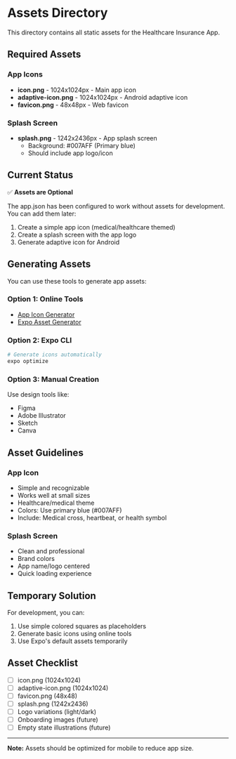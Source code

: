 # Assets Directory

This directory contains all static assets for the Healthcare Insurance App.

## Required Assets

### App Icons
- **icon.png** - 1024x1024px - Main app icon
- **adaptive-icon.png** - 1024x1024px - Android adaptive icon
- **favicon.png** - 48x48px - Web favicon

### Splash Screen
- **splash.png** - 1242x2436px - App splash screen
  - Background: #007AFF (Primary blue)
  - Should include app logo/icon

## Current Status

✅ **Assets are Optional**

The app.json has been configured to work without assets for development. You can add them later:

1. Create a simple app icon (medical/healthcare themed)
2. Create a splash screen with the app logo
3. Generate adaptive icon for Android

## Generating Assets

You can use these tools to generate app assets:

### Option 1: Online Tools
- [App Icon Generator](https://www.appicon.co/)
- [Expo Asset Generator](https://github.com/expo/expo-cli)

### Option 2: Expo CLI
```bash
# Generate icons automatically
expo optimize
```

### Option 3: Manual Creation
Use design tools like:
- Figma
- Adobe Illustrator
- Sketch
- Canva

## Asset Guidelines

### App Icon
- Simple and recognizable
- Works well at small sizes
- Healthcare/medical theme
- Colors: Use primary blue (#007AFF)
- Include: Medical cross, heartbeat, or health symbol

### Splash Screen
- Clean and professional
- Brand colors
- App name/logo centered
- Quick loading experience

## Temporary Solution

For development, you can:
1. Use simple colored squares as placeholders
2. Generate basic icons using online tools
3. Use Expo's default assets temporarily

## Asset Checklist

- [ ] icon.png (1024x1024)
- [ ] adaptive-icon.png (1024x1024)
- [ ] favicon.png (48x48)
- [ ] splash.png (1242x2436)
- [ ] Logo variations (light/dark)
- [ ] Onboarding images (future)
- [ ] Empty state illustrations (future)

---

**Note:** Assets should be optimized for mobile to reduce app size.

